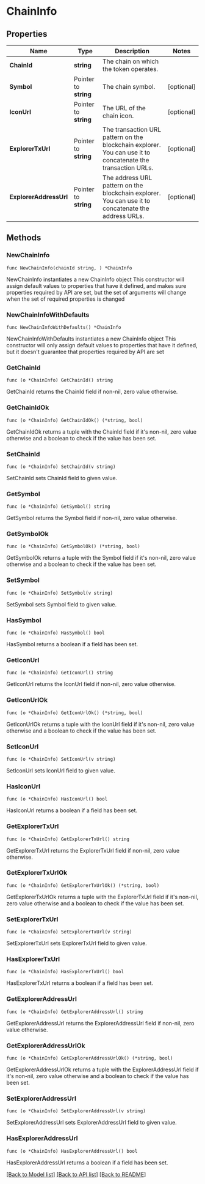 # ChainInfo

## Properties

Name | Type | Description | Notes
------------ | ------------- | ------------- | -------------
**ChainId** | **string** | The chain on which the token operates. | 
**Symbol** | Pointer to **string** | The chain symbol. | [optional] 
**IconUrl** | Pointer to **string** | The URL of the chain icon. | [optional] 
**ExplorerTxUrl** | Pointer to **string** | The transaction URL pattern on the blockchain explorer. You can use it to concatenate the transaction URLs. | [optional] 
**ExplorerAddressUrl** | Pointer to **string** | The address URL pattern on the blockchain explorer. You can use it to concatenate the address URLs. | [optional] 

## Methods

### NewChainInfo

`func NewChainInfo(chainId string, ) *ChainInfo`

NewChainInfo instantiates a new ChainInfo object
This constructor will assign default values to properties that have it defined,
and makes sure properties required by API are set, but the set of arguments
will change when the set of required properties is changed

### NewChainInfoWithDefaults

`func NewChainInfoWithDefaults() *ChainInfo`

NewChainInfoWithDefaults instantiates a new ChainInfo object
This constructor will only assign default values to properties that have it defined,
but it doesn't guarantee that properties required by API are set

### GetChainId

`func (o *ChainInfo) GetChainId() string`

GetChainId returns the ChainId field if non-nil, zero value otherwise.

### GetChainIdOk

`func (o *ChainInfo) GetChainIdOk() (*string, bool)`

GetChainIdOk returns a tuple with the ChainId field if it's non-nil, zero value otherwise
and a boolean to check if the value has been set.

### SetChainId

`func (o *ChainInfo) SetChainId(v string)`

SetChainId sets ChainId field to given value.


### GetSymbol

`func (o *ChainInfo) GetSymbol() string`

GetSymbol returns the Symbol field if non-nil, zero value otherwise.

### GetSymbolOk

`func (o *ChainInfo) GetSymbolOk() (*string, bool)`

GetSymbolOk returns a tuple with the Symbol field if it's non-nil, zero value otherwise
and a boolean to check if the value has been set.

### SetSymbol

`func (o *ChainInfo) SetSymbol(v string)`

SetSymbol sets Symbol field to given value.

### HasSymbol

`func (o *ChainInfo) HasSymbol() bool`

HasSymbol returns a boolean if a field has been set.

### GetIconUrl

`func (o *ChainInfo) GetIconUrl() string`

GetIconUrl returns the IconUrl field if non-nil, zero value otherwise.

### GetIconUrlOk

`func (o *ChainInfo) GetIconUrlOk() (*string, bool)`

GetIconUrlOk returns a tuple with the IconUrl field if it's non-nil, zero value otherwise
and a boolean to check if the value has been set.

### SetIconUrl

`func (o *ChainInfo) SetIconUrl(v string)`

SetIconUrl sets IconUrl field to given value.

### HasIconUrl

`func (o *ChainInfo) HasIconUrl() bool`

HasIconUrl returns a boolean if a field has been set.

### GetExplorerTxUrl

`func (o *ChainInfo) GetExplorerTxUrl() string`

GetExplorerTxUrl returns the ExplorerTxUrl field if non-nil, zero value otherwise.

### GetExplorerTxUrlOk

`func (o *ChainInfo) GetExplorerTxUrlOk() (*string, bool)`

GetExplorerTxUrlOk returns a tuple with the ExplorerTxUrl field if it's non-nil, zero value otherwise
and a boolean to check if the value has been set.

### SetExplorerTxUrl

`func (o *ChainInfo) SetExplorerTxUrl(v string)`

SetExplorerTxUrl sets ExplorerTxUrl field to given value.

### HasExplorerTxUrl

`func (o *ChainInfo) HasExplorerTxUrl() bool`

HasExplorerTxUrl returns a boolean if a field has been set.

### GetExplorerAddressUrl

`func (o *ChainInfo) GetExplorerAddressUrl() string`

GetExplorerAddressUrl returns the ExplorerAddressUrl field if non-nil, zero value otherwise.

### GetExplorerAddressUrlOk

`func (o *ChainInfo) GetExplorerAddressUrlOk() (*string, bool)`

GetExplorerAddressUrlOk returns a tuple with the ExplorerAddressUrl field if it's non-nil, zero value otherwise
and a boolean to check if the value has been set.

### SetExplorerAddressUrl

`func (o *ChainInfo) SetExplorerAddressUrl(v string)`

SetExplorerAddressUrl sets ExplorerAddressUrl field to given value.

### HasExplorerAddressUrl

`func (o *ChainInfo) HasExplorerAddressUrl() bool`

HasExplorerAddressUrl returns a boolean if a field has been set.


[[Back to Model list]](../README.md#documentation-for-models) [[Back to API list]](../README.md#documentation-for-api-endpoints) [[Back to README]](../README.md)


